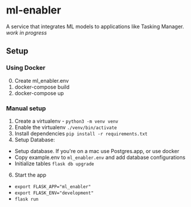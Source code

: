 # ml-enabler

A service that integrates ML models to applications like Tasking Manager. _work in progress_

## Setup

### Using Docker
0. Create ml_enabler.env
1. docker-compose build
2. docker-compose up

### Manual setup
1. Create a virtualenv - `python3 -m venv venv`
3. Enable the virtualenv `./venv/bin/activate`
4. Install dependencies `pip install -r requirements.txt`
5. Setup Database:
  * Setup database. If you're on a mac use Postgres.app, or use docker
  * Copy example.env to `ml_enabler.env` and add database configurations
  * Initialize tables `flask db upgrade`
6. Start the app 
  * `export FLASK_APP="ml_enabler"`
  * `export FLASK_ENV="development"`
  * `flask run`